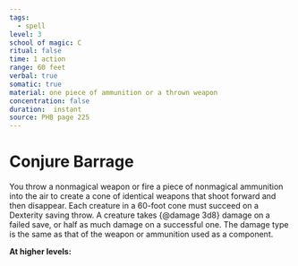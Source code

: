 ```yaml
---
tags:
  - spell
level: 3
school of magic: C
ritual: false
time: 1 action
range: 60 feet
verbal: true
somatic: true
material: one piece of ammunition or a thrown weapon
concentration: false
duration:  instant
source: PHB page 225
---
```

# Conjure Barrage
You throw a nonmagical weapon or fire a piece of nonmagical ammunition into the air to create a cone of identical weapons that shoot forward and then disappear. Each creature in a 60-foot cone must succeed on a Dexterity saving throw. A creature takes {@damage 3d8} damage on a failed save, or half as much damage on a successful one. The damage type is the same as that of the weapon or ammunition used as a component.

**At higher levels:** 